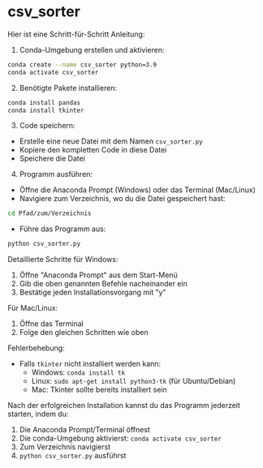 # csv_sorter

Hier ist eine Schritt-für-Schritt Anleitung:

1. Conda-Umgebung erstellen und aktivieren:
```bash
conda create --name csv_sorter python=3.9
conda activate csv_sorter
```

2. Benötigte Pakete installieren:
```bash
conda install pandas
conda install tkinter
```

3. Code speichern:
- Erstelle eine neue Datei mit dem Namen `csv_sorter.py`
- Kopiere den kompletten Code in diese Datei
- Speichere die Datei

4. Programm ausführen:
- Öffne die Anaconda Prompt (Windows) oder das Terminal (Mac/Linux)
- Navigiere zum Verzeichnis, wo du die Datei gespeichert hast:
```bash
cd Pfad/zum/Verzeichnis
```
- Führe das Programm aus:
```bash
python csv_sorter.py
```

Detaillierte Schritte für Windows:
1. Öffne "Anaconda Prompt" aus dem Start-Menü
2. Gib die oben genannten Befehle nacheinander ein
3. Bestätige jeden Installationsvorgang mit "y"

Für Mac/Linux:
1. Öffne das Terminal
2. Folge den gleichen Schritten wie oben

Fehlerbehebung:
- Falls `tkinter` nicht installiert werden kann:
  - Windows: `conda install tk`
  - Linux: `sudo apt-get install python3-tk` (für Ubuntu/Debian)
  - Mac: Tkinter sollte bereits installiert sein

Nach der erfolgreichen Installation kannst du das Programm jederzeit starten, indem du:
1. Die Anaconda Prompt/Terminal öffnest
2. Die conda-Umgebung aktivierst: `conda activate csv_sorter`
3. Zum Verzeichnis navigierst
4. `python csv_sorter.py` ausführst
